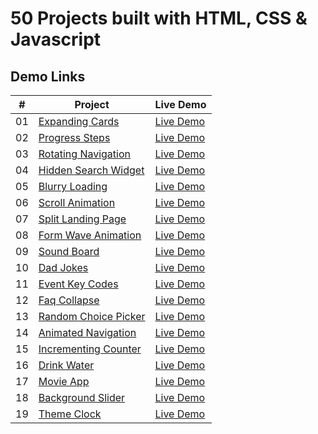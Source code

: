 # 50 Projects built with HTML, CSS & Javascript

## Demo Links

| #   | Project                                                                                                        | Live Demo                                                                                           |
| --- | -------------------------------------------------------------------------------------------------------------- | --------------------------------------------------------------------------------------------------- |
| 01  | [Expanding Cards](https://github.com/ersinctky/50-projects-html-css-js/tree/main/01-expanding-cards)           | [Live Demo](https://ersinctky.github.io/50-projects-html-css-js/01-expanding-cards/index.html)      |
| 02  | [Progress Steps](https://github.com/ersinctky/50-projects-html-css-js/tree/main/02-progress-steps)             | [Live Demo](https://ersinctky.github.io/50-projects-html-css-js/02-progress-steps/index.html)       |
| 03  | [Rotating Navigation](https://github.com/ersinctky/50-projects-html-css-js/tree/main/03-rotating-navigation)   | [Live Demo](https://ersinctky.github.io/50-projects-html-css-js/03-rotating-navigation/index.html)  |
| 04  | [Hidden Search Widget](https://github.com/ersinctky/50-projects-html-css-js/tree/main/04-hidden-search-widget) | [Live Demo](https://ersinctky.github.io/50-projects-html-css-js/04-hidden-search-widget/index.html) |
| 05  | [Blurry Loading](https://github.com/ersinctky/50-projects-html-css-js/tree/main/05-blurry-loading)             | [Live Demo](https://ersinctky.github.io/50-projects-html-css-js/05-blurry-loading/index.html)       |
| 06  | [Scroll Animation](https://github.com/ersinctky/50-projects-html-css-js/tree/main/06-scroll-animation)         | [Live Demo](https://ersinctky.github.io/50-projects-html-css-js/06-scroll-animation/index.html)     |
| 07  | [Split Landing Page](https://github.com/ersinctky/50-projects-html-css-js/tree/main/07-split-landing-page)     | [Live Demo](https://ersinctky.github.io/50-projects-html-css-js/07-split-landing-page/index.html)   |
| 08  | [Form Wave Animation](https://github.com/ersinctky/50-projects-html-css-js/tree/main/08-form-wave-animation)   | [Live Demo](https://ersinctky.github.io/50-projects-html-css-js/08-form-wave-animation/index.html)  |
| 09  | [Sound Board](https://github.com/ersinctky/50-projects-html-css-js/tree/main/09-sound-board)                   | [Live Demo](https://ersinctky.github.io/50-projects-html-css-js/09-sound-board/index.html)          |
| 10  | [Dad Jokes](https://github.com/ersinctky/50-projects-html-css-js/tree/main/10-dad-jokes)                       | [Live Demo](https://ersinctky.github.io/50-projects-html-css-js/10-dad-jokes/index.html)            |
| 11  | [Event Key Codes](https://github.com/ersinctky/50-projects-html-css-js/tree/main/11-event-key-codes)           | [Live Demo](https://ersinctky.github.io/50-projects-html-css-js/11-event-key-codes/index.html)      |
| 12  | [Faq Collapse](https://github.com/ersinctky/50-projects-html-css-js/tree/main/12-faq-collapse)                 | [Live Demo](https://ersinctky.github.io/50-projects-html-css-js/12-faq-collapse/index.html)         |
| 13  | [Random Choice Picker](https://github.com/ersinctky/50-projects-html-css-js/tree/main/13-random-choice-picker) | [Live Demo](https://ersinctky.github.io/50-projects-html-css-js/13-random-choice-picker/index.html) |
| 14  | [Animated Navigation](https://github.com/ersinctky/50-projects-html-css-js/tree/main/14-animated-navigation)   | [Live Demo](https://ersinctky.github.io/50-projects-html-css-js/14-animated-navigation/index.html)  |
| 15  | [Incrementing Counter](https://github.com/ersinctky/50-projects-html-css-js/tree/main/15-incrementing-counter) | [Live Demo](https://ersinctky.github.io/50-projects-html-css-js/15-incrementing-counter/index.html) |
| 16  | [Drink Water](https://github.com/ersinctky/50-projects-html-css-js/tree/main/16-drink-water)                   | [Live Demo](https://ersinctky.github.io/50-projects-html-css-js/16-drink-water/index.html)          |
| 17  | [Movie App](https://github.com/ersinctky/50-projects-html-css-js/tree/main/17-movie-app)                       | [Live Demo](https://ersinctky.github.io/50-projects-html-css-js/17-movie-app/index.html)            |
| 18  | [Background Slider](https://github.com/ersinctky/50-projects-html-css-js/tree/main/18-background-slider)       | [Live Demo](https://ersinctky.github.io/50-projects-html-css-js/18-background-slider/index.html)    |
| 19  | [Theme Clock](https://github.com/ersinctky/50-projects-html-css-js/tree/main/19-theme-clock)                   | [Live Demo](https://ersinctky.github.io/50-projects-html-css-js/19-theme-clock/index.html)          |
